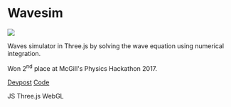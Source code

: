 # Wavesim

![]({{rootImages}}projects/waves-sim-cover.jpg)

Waves simulator in Three.js by solving the wave equation using numerical integration.

Won 2<sup>nd</sup> place at McGill's Physics Hackathon 2017.

<p class="link-button">
    <a href="https://devpost.com/software/simwave"><i class='bx bx-news bx-sm'></i>Devpost</a>
    <a href="https://github.com/kevenv/physhackathon2017"><i class='bx bxl-github bx-sm'></i>Code</a>
</p>

<span class="tag">JS</span> <span class="tag">Three.js</span> <span class="tag">WebGL</span>
